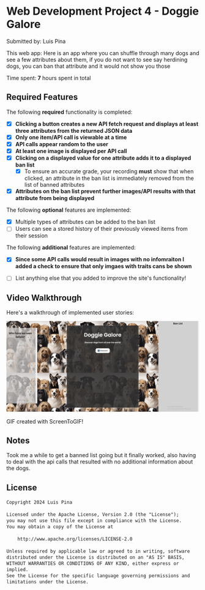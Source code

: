 # Web Development Project 4 - Doggie Galore

Submitted by: Luis Pina

This web app: Here is an app where you can shuffle through many dogs and see a few attributes about them, if you do not want to see say herdining dogs, you can ban that attribute and it would not show you those

Time spent: **7** hours spent in total

## Required Features

The following **required** functionality is completed:

- [x] **Clicking a button creates a new API fetch request and displays at least three attributes from the returned JSON data**
- [x] **Only one item/API call is viewable at a time**
- [x] **API calls appear random to the user**
- [x] **At least one image is displayed per API call**
- [x] **Clicking on a displayed value for one attribute adds it to a displayed ban list**
  - [x] To ensure an accurate grade, your recording **must** show that when clicked, an attribute in the ban list is immediately removed from the list of banned attributes
- [x] **Attributes on the ban list prevent further images/API results with that attribute from being displayed**

The following **optional** features are implemented:

- [x] Multiple types of attributes can be added to the ban list
- [ ] Users can see a stored history of their previously viewed items from their session

The following **additional** features are implemented:
- [x] **Since some API calls would result in images with no infomraiton I added a check to ensure that only imgaes with traits cans be shown**
* [ ] List anything else that you added to improve the site's functionality!
## Video Walkthrough

Here's a walkthrough of implemented user stories:

![proj4.gif](https://github.com/ldpina/DoggieGaloreV1/blob/main/proj4.gif)

<!-- Replace this with whatever GIF tool you used! -->
GIF created with ScreenToGIF!  
<!-- Recommended tools:
[Kap](https://getkap.co/) for macOS
[ScreenToGif](https://www.screentogif.com/) for Windows
[peek](https://github.com/phw/peek) for Linux. -->

## Notes

Took me a while to get a banned list going but it finally worked, also having to deal with the api calls that resulted with no additional information about the dogs.

## License

    Copyright 2024 Luis Pina

    Licensed under the Apache License, Version 2.0 (the "License");
    you may not use this file except in compliance with the License.
    You may obtain a copy of the License at

        http://www.apache.org/licenses/LICENSE-2.0

    Unless required by applicable law or agreed to in writing, software
    distributed under the License is distributed on an "AS IS" BASIS,
    WITHOUT WARRANTIES OR CONDITIONS OF ANY KIND, either express or implied.
    See the License for the specific language governing permissions and
    limitations under the License.
